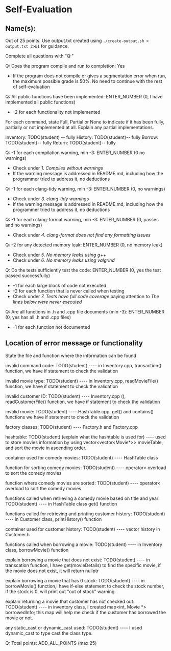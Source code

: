 # Self-Evaluation

## Name(s): 

Out of 25 points. Use output.txt created using 
`./create-output.sh > output.txt 2>&1` for guidance.

Complete all questions with "Q:"

Q: Does the program compile and run to completion: Yes

- If the program does not compile or gives a segmentation error when run, 
the maximum possible grade is 50%. No need to continue with the rest of self-evaluation

Q: All public functions have been implemented: ENTER_NUMBER (0, I have implemented all public functions)

- -2 for each functionality not implemented

For each command, state Full, Partial or None to indicate 
if it has been fully, partially or not implemented at all.
Explain any partial implementations.

Inventory: TODO(student) -- fully
History: TODO(student)-- fully
Borrow: TODO(student)-- fully
Return: TODO(student)-- fully


Q: -1 for each compilation warning, min -3: ENTER_NUMBER (0 no warnings)

- Check under *1. Compiles without warnings*
- If the warning message is addressed in README.md, including how the programmer tried to address it, no deductions

Q: -1 for each clang-tidy warning, min -3: ENTER_NUMBER (0, no warnings)

- Check under *3. clang-tidy warnings*
- If the warning message is addressed in README.md, including how the programmer tried to address it, no deductions

Q: -1 for each clang-format warning, min -3: ENTER_NUMBER (0, passes and no warnings)

- Check under *4. clang-format does not find any formatting issues*


Q: -2 for any detected memory leak: ENTER_NUMBER (0, no memory leak)

- Check under *5. No memory leaks using g++*
- Check under *6. No memory leaks using valgrind*

Q: Do the tests sufficiently test the code: ENTER_NUMBER (0, yes the test passed successfully)

- -1 for each large block of code not executed
- -2 for each function that is never called when testing
- Check under *7. Tests have full code coverage* paying attention to *The lines below were never executed*

Q: Are all functions in .h and .cpp file documents (min -3): ENTER_NUMBER (0, yes has all .h and .cpp files)

- -1 for each function not documented

## Location of error message or functionality

State the file and function where the information can be found

invalid command code: TODO(student)
---- in Inventory.cpp, transaction() function, we have if statement to check the validation 

invalid movie type: TODO(student)
---- in Inventory.cpp, readMovieFile() function, we have if statement to check the validation 

invalid customer ID: TODO(student)
---- Inventory.cpp (), readCustomerFile() function, we have if statement to check the validation 
 
invalid movie: TODO(student)
---- HashTable.cpp, get() and contains() functions we have if statement to check the validation 

factory classes: TODO(student)
---- Factory.h and Factory.cpp

hashtable: TODO(student) (explain what the hashtable is used for)
---- used to store movies information by using vector<vector<Movie*>> movieTable, and sort the movie in ascending order.  

container used for comedy movies: TODO(student)
---- HashTable class

function for sorting comedy movies: TODO(student)
---- operator< overload to sort the comedy movies

function where comedy movies are sorted: TODO(student)
---- operator< overload to sort the comedy movies

functions called when retrieving a comedy movie based on title and year: TODO(student)
---- in HashTable class get() function

functions called for retrieving and printing customer history: TODO(student)
---- in Customer class, printHistory() function

container used for customer history: TODO(student)
---- vector<string> history in Customer.h

functions called when borrowing a movie: TODO(student)
---- in Inventory class, borrowMovie() function 

explain borrowing a movie that does not exist: TODO(student)
---- in transcation function, I have get(movieDetails) to find the specific movie, if the movie does not exist, it will return nullptr

explain borrowing a movie that has 0 stock: TODO(student)
---- in borrowMovie() function,I have if-else statement to check the stock number, if the stock is 0, will print out "out of stock" warning.

explain returning a movie that customer has not checked out: TODO(student)
---- in inventory class, I created map<int, Movie *> borrowedInfo; this map will help me check if the customer has borrowed the movie or not. 

any static_cast or dynamic_cast used: TODO(student)
---- I used dynamic_cast to type cast the class type.


Q: Total points: ADD_ALL_POINTS (max 25)